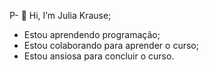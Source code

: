 P- 👋 Hi, I’m  Julia Krause;
- Estou aprendendo programação;
- Estou colaborando para aprender o curso;
- Estou ansiosa para concluir o curso.
